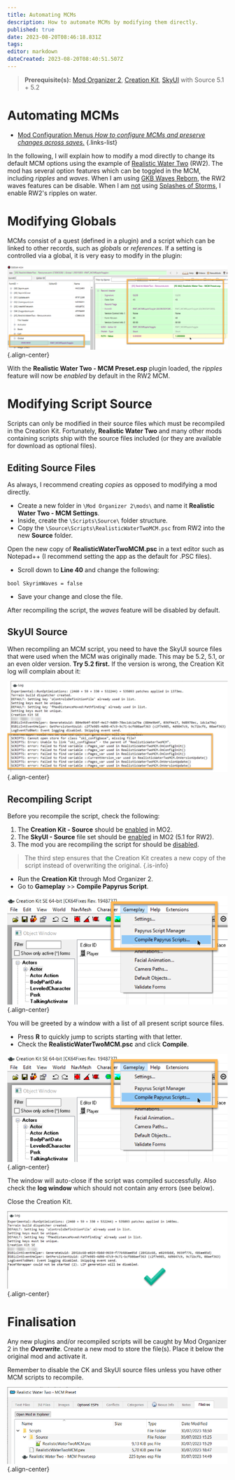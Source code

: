 ```yaml
---
title: Automating MCMs
description: How to automate MCMs by modifying them directly.
published: true
date: 2023-08-20T08:46:18.831Z
tags: 
editor: markdown
dateCreated: 2023-08-20T08:40:51.507Z
---
```


> **Prerequisite(s):** [Mod Organizer 2](/mo2), [Creation Kit](/tools/ck), [SkyUI](/mods/skyui) with Source 5.1 + 5.2

# Automating MCMs

- [Mod Configuration Menus *How to configure MCMs and preserve changes across saves.*](/knowledge-base/mcm)
{.links-list}

In the following, I will explain how to modify a mod directly to change its default MCM options using the example of [Realistic Water Two](https://www.nexusmods.com/skyrimspecialedition/mods/2182) (RW2). The mod has several option features which can be toggled in the MCM, including *ripples* and *waves*. When I am using [GKB Waves Reborn](https://www.nexusmods.com/skyrimspecialedition/mods/71126), the RW2 waves features can be disable. When I am <u>not</u> using [Splashes of Storms](https://www.nexusmods.com/skyrimspecialedition/mods/72115), I enable RW2's ripples on water.

# Modifying Globals

MCMs consist of a quest (defined in a plugin) and a script which can be linked to other records, such as *globals* or *references*. If a setting is controlled via a global, it is very easy to modify in the plugin:

![change-global.png](/guides-tutorials/change-global.png){.align-center}

With the **Realistic Water Two - MCM Preset.esp** plugin loaded, the *ripples* feature will now be *enabled* by default in the RW2 MCM.

# Modifying Script Source

Scripts can only be modified in their source files which must be recompiled in the Creation Kit. Fortunately, **Realistic Water Two** and many other mods containing scripts ship with the source files included (or they are available for download as optional files).

## Editing Source Files

As always, I recommend creating *copies* as opposed to modifying a mod directly.

- Create a new folder in `\Mod Organizer 2\mods\` and name it **Realistic Water Two - MCM Settings**.
- Inside, create the `\Scripts\Source\` folder structure.
- Copy the `\Source\Scripts\RealisticWaterTwoMCM.psc` from RW2 into the new **Source** folder.

Open the new copy of **RealisticWaterTwoMCM.psc** in a text editor such as Notepad++ (I recommend setting the app as the default for .PSC files).

- Scroll down to **Line 40** and change the following:

```
bool SkyrimWaves = false
```

- Save your change and close the file.

After recompiling the script, the *waves* feature will be disabled by default.

## SkyUI Source

When recompiling an MCM script, you need to have the SkyUI source files that were used when the MCM was originally made. This may be 5.2, 5.1, or an even older version. **Try 5.2 first.** If the version is wrong, the Creation Kit log will complain about it:

![wrong-skyui-source.png](/guides-tutorials/wrong-skyui-source.png){.align-center}

## Recompiling Script

Before you recompile the script, check the following:

1. The **Creation Kit - Source** should be <u>enabled</u> in MO2.
2. The **SkyUI - Source** file set should be <u>enabled</u> in MO2 (5.1 for RW2).
3. The mod you are recompiling the script for should be <u>disabled</u>.

> The third step ensures that the Creation Kit creates a new copy of the script instead of overwriting the original.
{.is-info}

- Run the **Creation Kit** through Mod Organizer 2.
- Go to **Gameplay** >> **Compile Papyrus Script**.

![ck-compile-script.png](/guides-tutorials/ck-compile-script.png){.align-center}

You will be greeted by a window with a list of all present script source files.

- Press **R** to quickly jump to scripts starting with that letter.
- Check the **RealisticWaterTwoMCM.psc** and click **Compile**.

![ck-compile-script.png](/guides-tutorials/ck-compile-script.png){.align-center}

The window will auto-close if the script was compiled successfully. Also check the **log window** which should not contain any errors (see below).

Close the Creation Kit.

![script-no-errors.png](/guides-tutorials/script-no-errors.png){.align-center}

# Finalisation

Any new plugins and/or recompiled scripts will be caught by Mod Organizer 2 in the ***Overwrite***. Create a new mod to store the file(s). Place it below the original mod and activate it.

Remember to disable the CK and SkyUI source files unless you have other MCM scripts to recompile.

![rw2-mcm-preset.png](/guides-tutorials/rw2-mcm-preset.png){.align-center}